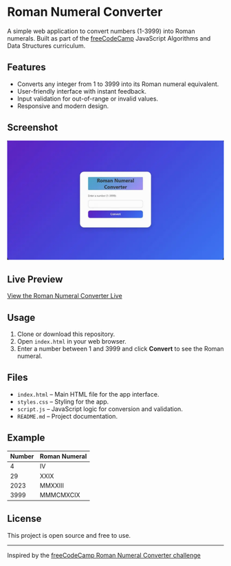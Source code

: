 # Roman Numeral Converter

A simple web application to convert numbers (1-3999) into Roman numerals. Built as part of the [freeCodeCamp](https://www.freecodecamp.org/) JavaScript Algorithms and Data Structures curriculum.

## Features

- Converts any integer from 1 to 3999 into its Roman numeral equivalent.
- User-friendly interface with instant feedback.
- Input validation for out-of-range or invalid values.
- Responsive and modern design.

## Screenshot

![Screenshot of Roman Numeral Converter](https://github.com/alrayyan2157/Javascript-Algorithms-and-Data-Structures/blob/main/Roman%20Numeral%20Converter/img/Screenshot%202025-08-21%20at%205.01.12%20PM.png?raw=true)

## Live Preview

[View the Roman Numeral Converter Live](https://codepen.io/alrayyan2157/full/VYvxvKy)

## Usage

1. Clone or download this repository.
2. Open `index.html` in your web browser.
3. Enter a number between 1 and 3999 and click **Convert** to see the Roman numeral.

## Files

- `index.html` – Main HTML file for the app interface.
- `styles.css` – Styling for the app.
- `script.js` – JavaScript logic for conversion and validation.
- `README.md` – Project documentation.

## Example

| Number | Roman Numeral |
|--------|---------------|
| 4      | IV            |
| 29     | XXIX          |
| 2023   | MMXXIII       |
| 3999   | MMMCMXCIX     |

## License

This project is open source and free to use.

---

Inspired by the [freeCodeCamp Roman Numeral Converter challenge](https://www.freecodecamp.org/learn/javascript-algorithms-and-data-structures/javascript-algorithms-and-data-structures-projects/roman-numeral-converter)